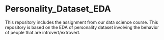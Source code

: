 # Personality_Dataset_EDA
This repository includes the assignment from our data science course. This repository is based on the EDA of personality dataset involving the behavior of people that are introvert/extrovert. 
